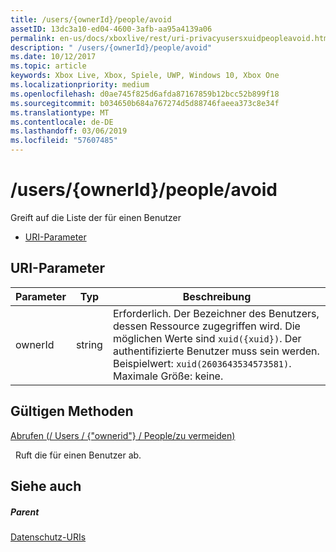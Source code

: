 ```yaml
---
title: /users/{ownerId}/people/avoid
assetID: 13dc3a10-ed04-4600-3afb-aa95a4139a06
permalink: en-us/docs/xboxlive/rest/uri-privacyusersxuidpeopleavoid.html
description: " /users/{ownerId}/people/avoid"
ms.date: 10/12/2017
ms.topic: article
keywords: Xbox Live, Xbox, Spiele, UWP, Windows 10, Xbox One
ms.localizationpriority: medium
ms.openlocfilehash: d0ae745f825d6afda87167859b12bcc52b899f18
ms.sourcegitcommit: b034650b684a767274d5d88746faeea373c8e34f
ms.translationtype: MT
ms.contentlocale: de-DE
ms.lasthandoff: 03/06/2019
ms.locfileid: "57607485"
---
```

# <a name="usersowneridpeopleavoid"></a>/users/{ownerId}/people/avoid
Greift auf die Liste der für einen Benutzer

  * [URI-Parameter](#ID4EQ)

<a id="ID4EQ"></a>


## <a name="uri-parameters"></a>URI-Parameter

| Parameter| Typ| Beschreibung|
| --- | --- | --- |
| ownerId| string| Erforderlich. Der Bezeichner des Benutzers, dessen Ressource zugegriffen wird. Die möglichen Werte sind <code>xuid({xuid})</code>. Der authentifizierte Benutzer muss sein werden. Beispielwert: <code>xuid(2603643534573581)</code>. Maximale Größe: keine. |

<a id="ID4ERB"></a>


## <a name="valid-methods"></a>Gültigen Methoden

[Abrufen (/ Users / {"ownerid"} / People/zu vermeiden)](uri-privacyusersxuidpeopleavoidget.md)

&nbsp;&nbsp;Ruft die für einen Benutzer ab.

<a id="ID4E2B"></a>


## <a name="see-also"></a>Siehe auch

<a id="ID4E4B"></a>


##### <a name="parent"></a>Parent

[Datenschutz-URIs](atoc-reference-privacyv2.md)
